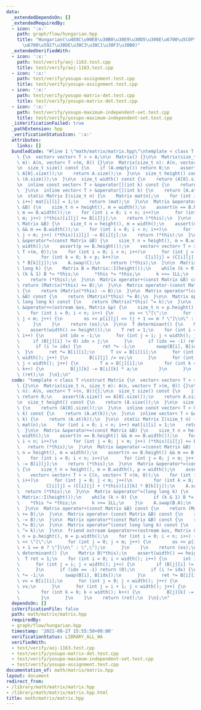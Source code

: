 ```yaml
---
data:
  _extendedDependsOn: []
  _extendedRequiredBy:
  - icon: ':x:'
    path: graph/flow/hungarian.hpp
    title: "Hungarian(\u4E8C\u90E8\u30B0\u30E9\u30D5\u306E\u6700\u5C0F\u91CD\u307F\
      \u6700\u5927\u30DE\u30C3\u30C1\u30F3\u30B0)"
  _extendedVerifiedWith:
  - icon: ':x:'
    path: test/verify/aoj-1163.test.cpp
    title: test/verify/aoj-1163.test.cpp
  - icon: ':x:'
    path: test/verify/yosupo-assignment.test.cpp
    title: test/verify/yosupo-assignment.test.cpp
  - icon: ':x:'
    path: test/verify/yosupo-matrix-det.test.cpp
    title: test/verify/yosupo-matrix-det.test.cpp
  - icon: ':x:'
    path: test/verify/yosupo-maximum-independent-set.test.cpp
    title: test/verify/yosupo-maximum-independent-set.test.cpp
  _isVerificationFailed: true
  _pathExtension: hpp
  _verificationStatusIcon: ':x:'
  attributes:
    links: []
  bundledCode: "#line 1 \"math/matrix/matrix.hpp\"\ntemplate < class T >\nstruct Matrix\
    \ {\n  vector< vector< T > > A;\n\n  Matrix() {}\n\n  Matrix(size_t n, size_t\
    \ m): A(n, vector< T >(m, 0)) {}\n\n  Matrix(size_t n): A(n, vector< T >(n, 0)){};\n\
    \n  size_t size() const {\n    if (A.empty()) return 0;\n    assert(A.size() ==\
    \ A[0].size());\n    return A.size();\n  }\n\n  size_t height() const {\n    return\
    \ (A.size());\n  }\n\n  size_t width() const {\n    return (A[0].size());\n  }\n\
    \n  inline const vector< T > &operator[](int k) const {\n    return (A.at(k));\n\
    \  }\n\n  inline vector< T > &operator[](int k) {\n    return (A.at(k));\n  }\n\
    \n  static Matrix I(size_t n) {\n    Matrix mat(n);\n    for (int i = 0; i < n;\
    \ i++) mat[i][i] = 1;\n    return (mat);\n  }\n\n  Matrix &operator+=(const Matrix\
    \ &B) {\n    size_t n = height(), m = width();\n    assert(n == B.height() &&\
    \ m == B.width());\n    for (int i = 0; i < n; i++)\n      for (int j = 0; j <\
    \ m; j++) (*this)[i][j] += B[i][j];\n    return (*this);\n  }\n\n  Matrix &operator-=(const\
    \ Matrix &B) {\n    size_t n = height(), m = width();\n    assert(n == B.height()\
    \ && m == B.width());\n    for (int i = 0; i < n; i++)\n      for (int j = 0;\
    \ j < m; j++) (*this)[i][j] -= B[i][j];\n    return (*this);\n  }\n\n  Matrix\
    \ &operator*=(const Matrix &B) {\n    size_t n = height(), m = B.width(), p =\
    \ width();\n    assert(p == B.height());\n    vector< vector< T > > C(n, vector<\
    \ T >(m, 0));\n    for (int i = 0; i < n; i++)\n      for (int j = 0; j < m; j++)\n\
    \        for (int k = 0; k < p; k++)\n          C[i][j] = (C[i][j] + (*this)[i][k]\
    \ * B[k][j]);\n    A.swap(C);\n    return (*this);\n  }\n\n  Matrix &operator^=(long\
    \ long k) {\n    Matrix B = Matrix::I(height());\n    while (k > 0) {\n      if\
    \ (k & 1) B *= *this;\n      *this *= *this;\n      k >>= 1LL;\n    }\n    A.swap(B.A);\n\
    \    return (*this);\n  }\n\n  Matrix operator+(const Matrix &B) const {\n   \
    \ return (Matrix(*this) += B);\n  }\n\n  Matrix operator-(const Matrix &B) const\
    \ {\n    return (Matrix(*this) -= B);\n  }\n\n  Matrix operator*(const Matrix\
    \ &B) const {\n    return (Matrix(*this) *= B);\n  }\n\n  Matrix operator^(const\
    \ long long k) const {\n    return (Matrix(*this) ^= k);\n  }\n\n  friend ostream\
    \ &operator<<(ostream &os, Matrix &p) {\n    size_t n = p.height(), m = p.width();\n\
    \    for (int i = 0; i < n; i++) {\n      os << \"[\";\n      for (int j = 0;\
    \ j < m; j++) {\n        os << p[i][j] << (j + 1 == m ? \"]\\n\" : \",\");\n \
    \     }\n    }\n    return (os);\n  }\n\n  T determinant() {\n    Matrix B(*this);\n\
    \    assert(width() == height());\n    T ret = 1;\n    for (int i = 0; i < width();\
    \ i++) {\n      int idx = -1;\n      for (int j = i; j < width(); j++) {\n   \
    \     if (B[j][i] != 0) idx = j;\n      }\n      if (idx == -1) return (0);\n\
    \      if (i != idx) {\n        ret *= -1;\n        swap(B[i], B[idx]);\n    \
    \  }\n      ret *= B[i][i];\n      T vv = B[i][i];\n      for (int j = 0; j <\
    \ width(); j++) {\n        B[i][j] /= vv;\n      }\n      for (int j = i + 1;\
    \ j < width(); j++) {\n        T a = B[j][i];\n        for (int k = 0; k < width();\
    \ k++) {\n          B[j][k] -= B[i][k] * a;\n        }\n      }\n    }\n    return\
    \ (ret);\n  }\n};\n"
  code: "template < class T >\nstruct Matrix {\n  vector< vector< T > > A;\n\n  Matrix()\
    \ {}\n\n  Matrix(size_t n, size_t m): A(n, vector< T >(m, 0)) {}\n\n  Matrix(size_t\
    \ n): A(n, vector< T >(n, 0)){};\n\n  size_t size() const {\n    if (A.empty())\
    \ return 0;\n    assert(A.size() == A[0].size());\n    return A.size();\n  }\n\
    \n  size_t height() const {\n    return (A.size());\n  }\n\n  size_t width() const\
    \ {\n    return (A[0].size());\n  }\n\n  inline const vector< T > &operator[](int\
    \ k) const {\n    return (A.at(k));\n  }\n\n  inline vector< T > &operator[](int\
    \ k) {\n    return (A.at(k));\n  }\n\n  static Matrix I(size_t n) {\n    Matrix\
    \ mat(n);\n    for (int i = 0; i < n; i++) mat[i][i] = 1;\n    return (mat);\n\
    \  }\n\n  Matrix &operator+=(const Matrix &B) {\n    size_t n = height(), m =\
    \ width();\n    assert(n == B.height() && m == B.width());\n    for (int i = 0;\
    \ i < n; i++)\n      for (int j = 0; j < m; j++) (*this)[i][j] += B[i][j];\n \
    \   return (*this);\n  }\n\n  Matrix &operator-=(const Matrix &B) {\n    size_t\
    \ n = height(), m = width();\n    assert(n == B.height() && m == B.width());\n\
    \    for (int i = 0; i < n; i++)\n      for (int j = 0; j < m; j++) (*this)[i][j]\
    \ -= B[i][j];\n    return (*this);\n  }\n\n  Matrix &operator*=(const Matrix &B)\
    \ {\n    size_t n = height(), m = B.width(), p = width();\n    assert(p == B.height());\n\
    \    vector< vector< T > > C(n, vector< T >(m, 0));\n    for (int i = 0; i < n;\
    \ i++)\n      for (int j = 0; j < m; j++)\n        for (int k = 0; k < p; k++)\n\
    \          C[i][j] = (C[i][j] + (*this)[i][k] * B[k][j]);\n    A.swap(C);\n  \
    \  return (*this);\n  }\n\n  Matrix &operator^=(long long k) {\n    Matrix B =\
    \ Matrix::I(height());\n    while (k > 0) {\n      if (k & 1) B *= *this;\n  \
    \    *this *= *this;\n      k >>= 1LL;\n    }\n    A.swap(B.A);\n    return (*this);\n\
    \  }\n\n  Matrix operator+(const Matrix &B) const {\n    return (Matrix(*this)\
    \ += B);\n  }\n\n  Matrix operator-(const Matrix &B) const {\n    return (Matrix(*this)\
    \ -= B);\n  }\n\n  Matrix operator*(const Matrix &B) const {\n    return (Matrix(*this)\
    \ *= B);\n  }\n\n  Matrix operator^(const long long k) const {\n    return (Matrix(*this)\
    \ ^= k);\n  }\n\n  friend ostream &operator<<(ostream &os, Matrix &p) {\n    size_t\
    \ n = p.height(), m = p.width();\n    for (int i = 0; i < n; i++) {\n      os\
    \ << \"[\";\n      for (int j = 0; j < m; j++) {\n        os << p[i][j] << (j\
    \ + 1 == m ? \"]\\n\" : \",\");\n      }\n    }\n    return (os);\n  }\n\n  T\
    \ determinant() {\n    Matrix B(*this);\n    assert(width() == height());\n  \
    \  T ret = 1;\n    for (int i = 0; i < width(); i++) {\n      int idx = -1;\n\
    \      for (int j = i; j < width(); j++) {\n        if (B[j][i] != 0) idx = j;\n\
    \      }\n      if (idx == -1) return (0);\n      if (i != idx) {\n        ret\
    \ *= -1;\n        swap(B[i], B[idx]);\n      }\n      ret *= B[i][i];\n      T\
    \ vv = B[i][i];\n      for (int j = 0; j < width(); j++) {\n        B[i][j] /=\
    \ vv;\n      }\n      for (int j = i + 1; j < width(); j++) {\n        T a = B[j][i];\n\
    \        for (int k = 0; k < width(); k++) {\n          B[j][k] -= B[i][k] * a;\n\
    \        }\n      }\n    }\n    return (ret);\n  }\n};\n"
  dependsOn: []
  isVerificationFile: false
  path: math/matrix/matrix.hpp
  requiredBy:
  - graph/flow/hungarian.hpp
  timestamp: '2022-08-27 15:55:50+09:00'
  verificationStatus: LIBRARY_ALL_WA
  verifiedWith:
  - test/verify/aoj-1163.test.cpp
  - test/verify/yosupo-matrix-det.test.cpp
  - test/verify/yosupo-maximum-independent-set.test.cpp
  - test/verify/yosupo-assignment.test.cpp
documentation_of: math/matrix/matrix.hpp
layout: document
redirect_from:
- /library/math/matrix/matrix.hpp
- /library/math/matrix/matrix.hpp.html
title: math/matrix/matrix.hpp
---
```

